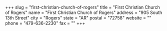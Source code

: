 +++
slug = "first-christian-church-of-rogers"
title = "First Christian Church of Rogers"
name = "First Christian Church of Rogers"
address = "905 South 13th Street"
city = "Rogers"
state = "AR"
postal = "72758"
website = ""
phone = "479-636-2230"
fax = ""
+++
